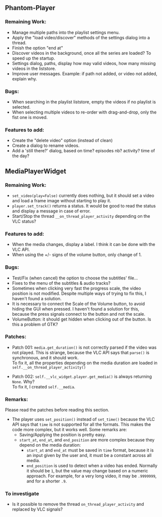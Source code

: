

## Phantom-Player

### Remaining Work:
+ Manage multiple paths into the playlist settings menu.
+ Apply the "load video/discover" methods of the settings dialog into a thread.
+ Finish the option "end at"
+ Discover videos in the background, once all the series are loaded? To speed up the startup.
+ Settings dialog, paths, display how may valid videos, how many missing videos in the liststore.
+ Improve user messages. Example: if path not added, or video not added, explain why.
### Bugs:
+ When searching in the playlist liststore, empty the videos if no playlist is selected.
+ When selecting multiple videos to re-order with drag-and-drop, only the fist one is moved.

### Features to add:
+ Create the "delete video" option (instead of clean)
+ Create a dialog to rename videos.
+ Add a 'still there?' dialog, based on time? episodes nb? activity? time of the day?

## MediaPlayerWidget

### Remaining Work:
+ `set_video(play=False)` currently does nothing, but it should set a video and load a frame image without starting to play it.
+ `player.set_track()` returns a status. It would be good to read the status and display a message in case of error.
+ Start/Stop the thread `__on_thread_player_activity` depending on the VLC status?

### Features to add:
+ When the media changes, display a label. I think it can be done with the VLC API.
+ When using the +/- signs of the volume button, only change of 1.

### Bugs:
+ Test/Fix (when cancel) the option to choose the subtitles' file...
+ Fixes to the menu of the subtitles & audio tracks?
+ Sometimes when clicking very fast the progress scale, the video position is not modified. Despite multiple ways of trying to fix this, I haven't found a solution.
+ It is necessary to connect the Scale of the Volume button, to avoid hiding the GUI when pressed.
    I haven't found a solution for this, because the press signals connect to the button and not the scale.
+ VolumeButton: it should get hidden when clicking out of the button. Is this a problem of GTK?

### Patches:

+ Patch 001: `media.get_duration()` is not correctly parsed if the video was not played. This is strange, 
  because the VLC API says that `parse()` is synchronous, and it should work.  
    To fix it, all the properties depending on the media duration are loaded in `self.__on_thread_player_activity()`

+ Patch 002: `self.__vlc_widget.player.get_media()` is always returning `None`. Why?  
    To fix it, I created `self.__media`.


### Remarks:

Please read the patches before reading this section.

+ The player uses `set_position()` instead of `set_time()` because the VLC API says that `time` is not supported for all the formats. This makes the code more complex, but it works well. Some remarks are:
    + Saving/Applying the position is pretty easy.
    + `start_at`, `end_at`, and `end_position` are more complex because they depend on the media duration:
        + `start_at` and `end_at` must be saved in `time` format, because it is an input given by the user and, it must be a constant across all media.
        + `end_position` is used to detect when a video has ended. Normally it should be `1`,
           but the value may change based on a numeric approach. For example, for a very long video, it may be `.9999999`, and for a shorter `.9`.

### To investigate
+ Is it possible to remove the thread `on_thread_player_activity` and replaced by VLC signals?